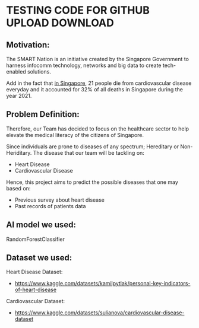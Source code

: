 # TESTING CODE FOR GITHUB UPLOAD DOWNLOAD

 
 ## Motivation:
 
 The SMART Nation is an initiative created by the Singapore Government to harness infocomm technology, networks and big data to create tech-enabled solutions. 
 
 Add in the fact that [in Singapore](https://www.myheart.org.sg/health/heart-disease-statistics/#:~:text=In%20Singapore%2C%2021%20people%20die,to%20heart%20diseases%20or%20stroke), 21 people die from cardiovascular disease everyday and it accounted for 32% of all deaths in Singapore during the year 2021.
 
 ## Problem Definition:
 
 Therefore, our Team has decided to focus on the healthcare sector to help elevate the medical literacy of the citizens of Singapore. 
 
 Since individuals are prone to diseases of any spectrum; Hereditary or Non-Heriditary. The disease that our team will be tackling on:
 - Heart Disease
 - Cardiovascular Disease
 
 Hence, this project aims to predict the possible diseases that one may based on:
 - Previous survey about heart disease
 - Past records of patients data
 
  ## AI model we used:
 
 RandomForestClassifier
 
 ## Dataset we used:
 
 Heart Disease Dataset:
 - https://www.kaggle.com/datasets/kamilpytlak/personal-key-indicators-of-heart-disease
 
 Cardiovascular Dataset:
 - https://www.kaggle.com/datasets/sulianova/cardiovascular-disease-dataset
 

